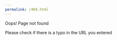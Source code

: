 ```yaml
---
permalink: /404.html
---
```


Oops! Page not found

Please check if there is a typo in the URL you entered 
